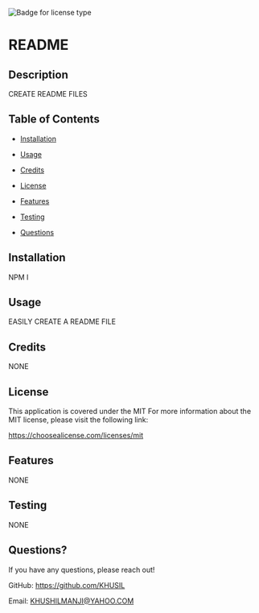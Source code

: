 
  ![Badge for license type](https://img.shields.io/badge/license-MIT-green)


  # README

  ## Description
   CREATE README FILES
  
  ## Table of Contents
  
  * [Installation](#installation)
  
  * [Usage](#usage)
  
  * [Credits](#credits)
  
  * [License](#license)
  
  * [Features](#features)
  
  * [Testing](#testing)
  
  * [Questions](#questions)
  
  ## Installation
  NPM I
  
  ## Usage
  EASILY CREATE A README FILE
  
  ## Credits
  NONE
  
## License
This application is covered under the MIT
For more information about the MIT license, please visit the following link:

  https://choosealicense.com/licenses/mit

  ## Features
  NONE
  
  ## Testing
  NONE
  
  ## Questions?
  If you have any questions, please reach out!
  
GitHub: https://github.com/KHUSIL

Email: [KHUSHILMANJI@YAHOO.COM](mailto:KHUSHILMANJI@YAHOO.COM)